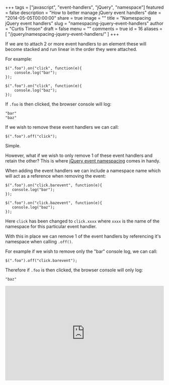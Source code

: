 +++
tags = ["javascript", "event-handlers", "jQuery", "namespace"]
featured = false
description = "How to better manage jQuery event handlers"
date = "2014-05-05T00:00:00"
share = true
image = ""
title = "Namespacing jQuery event handlers"
slug = "namespacing-jquery-event-handlers"
author = "Curtis Timson"
draft = false
menu = ""
comments = true
id = 16
aliases = [
    "/jquery/namespacing-jquery-event-handlers/"
]
+++

If we are to attach 2 or more event handlers to an element these will become stacked and run linear in the order they were attached.

For example:

    $(".foo").on("click", function(e){
        console.log("bar");
    });

    $(".foo").on("click", function(e){
        console.log("baz");
    });

If `.foo` is then clicked, the browser console will log:

    "bar"
    "baz"

If we wish to remove these event handlers we can call:

    $(".foo").off("click");

Simple.

However, what if we wish to only remove 1 of these event handlers and retain the other? This is where [jQuery event namespacing][1] comes in handy.

When adding the event handlers we can include a namespace name which will act as a reference when removing the event:

    $(".foo").on("click.barevent", function(e){
       console.log("bar");
    });

    $(".foo").on("click.bazevent", function(e){
       console.log("baz");
    });

Here `click` has been changed to `click.xxxx` where `xxxx` is the name of the namespace for this particular event handler.

With this in place we can remove 1 of the event handlers by referencing it's namespace when calling `.off()`.

For example if we wish to remove only the "bar" console log, we can call:

    $(".foo").off("click.barevent");

Therefore if `.foo` is then clicked, the browser console will only log:

    "baz"

<iframe width="100%" height="300" src="http://jsfiddle.net/qasfp/embedded/result,js,html,css" allowfullscreen="allowfullscreen" frameborder="0"></iframe>

[1]: http://api.jquery.com/event.namespace/
